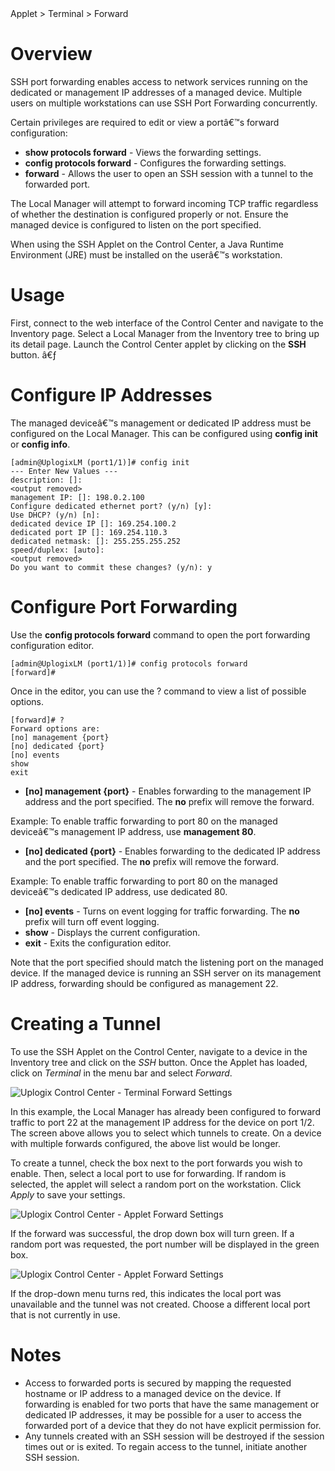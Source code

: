 <!-- 5.4 -->

<div class='ucc' />Applet > Terminal > Forward</div>

# Overview

SSH port forwarding enables access to network services running on the dedicated or management IP addresses of a managed device. Multiple users on multiple workstations can use SSH Port Forwarding concurrently.

Certain privileges are required to edit or view a portâ€™s forward configuration:

* **show protocols forward** - Views the forwarding settings.
* **config protocols forward** - Configures the forwarding settings.
* **forward** - Allows the user to open an SSH session with a tunnel to the forwarded port.

The Local Manager will attempt to forward incoming TCP traffic regardless of whether the destination is configured properly or not. Ensure the managed device is configured to listen on the port specified.

When using the SSH Applet on the Control Center, a Java Runtime Environment (JRE) must be installed on the userâ€™s workstation.

# Usage

First, connect to the web interface of the Control Center and navigate to the Inventory page. Select a Local Manager from the Inventory tree to bring up its detail page. Launch the Control Center applet by clicking on the **SSH** button.
â€ƒ
# Configure IP Addresses

The managed deviceâ€™s management or dedicated IP address must be configured on the Local Manager. This can be configured using **config init** or **config info**.

```
[admin@UplogixLM (port1/1)]# config init
--- Enter New Values ---
description: []:
<output removed>
management IP: []: 198.0.2.100
Configure dedicated ethernet port? (y/n) [y]:
Use DHCP? (y/n) [n]:
dedicated device IP []: 169.254.100.2
dedicated port IP []: 169.254.110.3
dedicated netmask: []: 255.255.255.252
speed/duplex: [auto]:
<output removed>
Do you want to commit these changes? (y/n): y
```

# Configure Port Forwarding

Use the **config protocols forward** command to open the port forwarding configuration editor.

```
[admin@UplogixLM (port1/1)]# config protocols forward
[forward]#
```
Once in the editor, you can use the ? command to view a list of possible options.

```
[forward]# ?
Forward options are:
[no] management {port}
[no] dedicated {port}
[no] events
show
exit
```

* **[no] management {port}** - Enables forwarding to the management IP address and the port specified. The **no** prefix will remove the forward.

 Example: To enable traffic forwarding to port 80 on the managed deviceâ€™s management IP address, use **management 80**.

* **[no] dedicated {port}** - Enables forwarding to the dedicated IP address and the port specified. The **no** prefix will remove the forward.

 Example: To enable traffic forwarding to port 80 on the managed deviceâ€™s dedicated IP address, use dedicated 80.

* **[no] events** - Turns on event logging for traffic forwarding. The **no** prefix will turn off event logging.
* **show** - Displays the current configuration.
* **exit** - Exits the configuration editor.

Note that the port specified should match the listening port on the managed device. If the managed device is running an SSH server on its management IP address, forwarding should be configured as management 22.

# Creating a Tunnel

To use the SSH Applet on the Control Center, navigate to a device in the Inventory tree and click on the *SSH* button. Once the Applet has loaded, click on *Terminal* in the menu bar and select *Forward*.

![Uplogix Control Center - Terminal Forward Settings](http://uplogix.com/support/docs/img/5.4/uplogix-control-center-applet-forward-settings.png)

In this example, the Local Manager has already been configured to forward traffic to port 22 at the management IP address for the device on port 1/2. The screen above allows you to select which tunnels to create. On a device with multiple forwards configured, the above list would be longer.

To create a tunnel, check the box next to the port forwards you wish to enable. Then, select a local port to use for forwarding. If random is selected, the applet will select a random port on the workstation. Click *Apply* to save your settings.

![Uplogix Control Center - Applet Forward Settings](http://uplogix.com/support/docs/img/5.4/uplogix-control-center-applet-forward-settings-applied.png)
 
If the forward was successful, the drop down box will turn green. If a random port was requested, the port number will be displayed in the green box.

![Uplogix Control Center - Applet Forward Settings](http://uplogix.com/support/docs/img/5.4/uplogix-control-center-applet-forward-settings-invalid.png)
 
If the drop-down menu turns red, this indicates the local port was unavailable and the tunnel was not created. Choose a different local port that is not currently in use. 

# Notes

* Access to forwarded ports is secured by mapping the requested hostname or IP address to a managed device on the device. If forwarding is enabled for two ports that have the same management or dedicated IP addresses, it may be possible for a user to access the forwarded port of a device that they do not have explicit permission for.
* Any tunnels created with an SSH session will be destroyed if the session times out or is exited. To regain access to the tunnel, initiate another SSH session.
